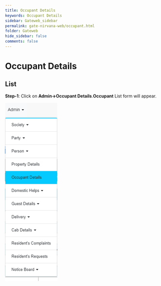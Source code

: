 ```yaml
---
title: Occupant Details
keywords: Occupant Details
sidebar: Gateweb_sidebar
permalink: gate-nirvana-web/occupant.html
folder: Gateweb
hide_sidebar: false
comments: false
---
```


# Occupant Details


## List


**Step-1**: Click on **Admin->Occupant Details**.**Occupant** List form will appear.

![](/images/AOccupantListweb.png)


